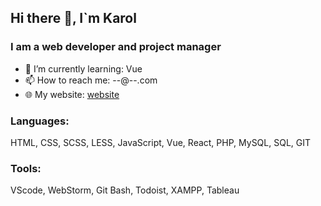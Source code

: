 ## Hi there 👋, I`m Karol 

### I am a web developer and project manager
- 🌱 I’m currently learning: Vue
- 📫 How to reach me: --@--.com
- 🌐 My website: [website][website]

### Languages:
HTML, CSS, SCSS, LESS, JavaScript, Vue, React, PHP, MySQL, SQL, GIT

### Tools:
VScode, WebStorm, Git Bash, Todoist, XAMPP, Tableau


[website]: https://kornoszkarol.com
